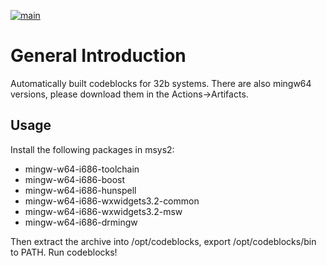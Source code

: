 [![main](https://github.com/zxunge/i686-codeblocks-builds/actions/workflows/main.yml/badge.svg)](https://github.com/zxunge/i686-codeblocks-builds/actions/workflows/main.yml)

# General Introduction
Automatically built codeblocks for 32b systems. There are also mingw64 versions, please download them in the Actions->Artifacts.

## Usage
Install the following packages in msys2:
- mingw-w64-i686-toolchain
- mingw-w64-i686-boost
- mingw-w64-i686-hunspell
- mingw-w64-i686-wxwidgets3.2-common
- mingw-w64-i686-wxwidgets3.2-msw
- mingw-w64-i686-drmingw

Then extract the archive into /opt/codeblocks, export /opt/codeblocks/bin to PATH.
Run codeblocks!
